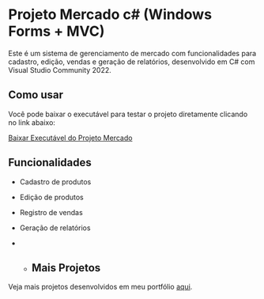 # Projeto Mercado c# (Windows Forms + MVC)

Este é um sistema de gerenciamento de mercado com funcionalidades para cadastro, edição, vendas e geração de relatórios, desenvolvido em C# com Visual Studio Community 2022.

## Como usar

Você pode baixar o executável para testar o projeto diretamente clicando no link abaixo:

[Baixar Executável do Projeto Mercado](https://drive.google.com/file/d/1YAxVNuPjL-c1TSvakea4lKzicTBAkpbk/view?usp=sharing)

## Funcionalidades

- Cadastro de produtos
- Edição de produtos
- Registro de vendas
- Geração de relatórios

- - ## Mais Projetos

Veja mais projetos desenvolvidos em meu portfólio [aqui](https://alexandredsantos01.github.io/MeuPortfolio/#sobre).
